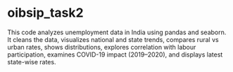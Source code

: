 # oibsip_task2
This code analyzes unemployment data in India using pandas and seaborn. It cleans the data, visualizes national and state trends, compares rural vs urban rates, shows distributions, explores correlation with labour participation, examines COVID-19 impact (2019–2020), and displays latest state-wise rates.   
